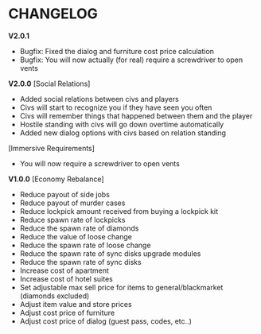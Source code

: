 # CHANGELOG
**V2.0.1**
- Bugfix: Fixed the dialog and furniture cost price calculation
- Bugfix: You will now actually (for real) require a screwdriver to open vents

**V2.0.0**
[Social Relations]
- Added social relations between civs and players
- Civs will start to recognize you if they have seen you often
- Civs will remember things that happened between them and the player
- Hostile standing with civs will go down overtime automatically
- Added new dialog options with civs based on relation standing

[Immersive Requirements]
- You will now require a screwdriver to open vents

**V1.0.0**
[Economy Rebalance]
- Reduce payout of side jobs
- Reduce payout of murder cases
- Reduce lockpick amount received from buying a lockpick kit
- Reduce spawn rate of lockpicks
- Reduce the spawn rate of diamonds
- Reduce the value of loose change
- Reduce the spawn rate of loose change
- Reduce the spawn rate of sync disks upgrade modules
- Reduce the spawn rate of sync disks
- Increase cost of apartment
- Increase cost of hotel suites
- Set adjustable max sell price for items to general/blackmarket (diamonds excluded)
- Adjust item value and store prices
- Adjust cost price of furniture
- Adjust cost price of dialog (guest pass, codes, etc..)